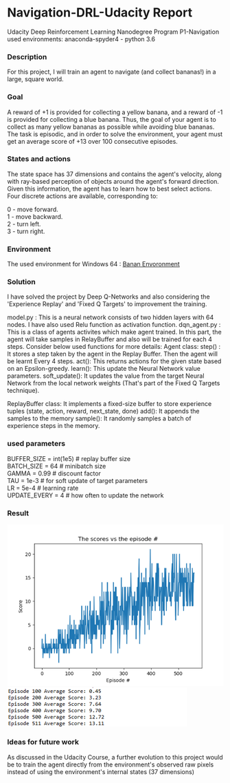 # Navigation-DRL-Udacity Report
Udacity Deep Reinforcement Learning Nanodegree Program
P1-Navigation
used environments: anaconda-spyder4 - python 3.6

### Description
For this project, I will train an agent to navigate (and collect bananas!) in a large, square world.

### Goal
A reward of +1 is provided for collecting a yellow banana, and a reward of -1 is provided for collecting a blue banana. Thus, the goal of your agent is to collect as many yellow bananas as possible while avoiding blue bananas.
The task is episodic, and in order to solve the environment, your agent must get an average score of +13 over 100 consecutive episodes.

### States and actions
The state space has 37 dimensions and contains the agent's velocity, along with ray-based perception of objects around the agent's forward direction. Given this information, the agent has to learn how to best select actions. Four discrete actions are available, corresponding to:<br/>

0 - move forward.<br/>
1 - move backward.<br/>
2 - turn left.<br/>
3 - turn right.

### Environment
The used environment for Windows 64 :
[Banan Envoronment](https://s3-us-west-1.amazonaws.com/udacity-drlnd/P1/Banana/Banana_Windows_x86_64.zip)


### Solution
I have solved the project by Deep Q-Networks and also considering the 'Experience Replay' and 'Fixed Q Targets' to improvement the training.

model.py : This is a neural network consists of two hidden layers with 64 nodes. I have also used Relu function as activation function.
dqn_agent.py : This is a class of agents activites which make agent trained. 
In this part, the agent will take samples in RelayBuffer and also will be trained for each 4 steps. Consider below used functions for more details:
Agent class:
step() : It stores a step taken by the agent in the Replay Buffer. Then the agent will be learnt Every 4 steps.
act(): This returns actions for the given state based on an Epsilon-greedy.
learn(): This update the Neural Network value parameters.
soft_update(): It updates the value from the target Neural Network from the local network weights (That's part of the Fixed Q Targets technique).

ReplayBuffer class:
It implements a fixed-size buffer to store experience tuples (state, action, reward, next_state, done)
add(): It appends the samples to the memory
sample(): It randomly samples a batch of experience steps in the memory.

### used parameters
BUFFER_SIZE = int(1e5)  # replay buffer size<br/>
BATCH_SIZE = 64         # minibatch size<br/>
GAMMA = 0.99            # discount factor<br/>
TAU = 1e-3              # for soft update of target parameters<br/>
LR = 5e-4               # learning rate <br/>
UPDATE_EVERY = 4        # how often to update the network

### Result

<img src="https://github.com/HadisAB/Navigation-DRL-Udacity/blob/master/images/scores.png" />


<img src="https://github.com/HadisAB/Navigation-DRL-Udacity/blob/master/images/scoretrend.png" />


### Ideas for future work

As discussed in the Udacity Course, a further evolution to this project would be to train the agent directly from the environment's observed raw pixels instead of using the environment's internal states (37 dimensions)

